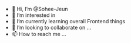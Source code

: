 - 👋 Hi, I’m @Sohee-Jeun
- 👀 I’m interested in 
- 🌱 I’m currently learning overall Frontend things
- 💞️ I’m looking to collaborate on ...
- 📫 How to reach me ...

<!---
Sohee-Jeun/Sohee-Jeun is a ✨ special ✨ repository because its `README.md` (this file) appears on your GitHub profile.
You can click the Preview link to take a look at your changes.
--->
